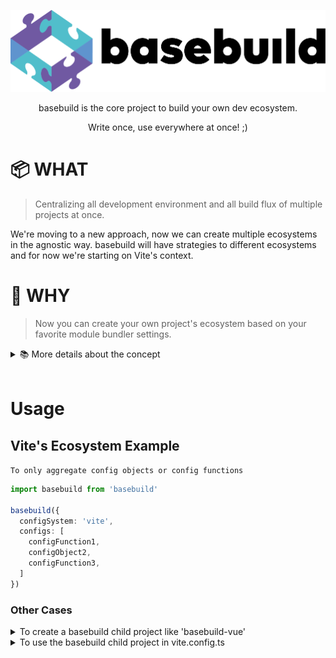 ![logo](src/assets/logo/logo.png)
<p align="center">basebuild is the core project to build your own dev ecosystem.</p>
<p align="center">Write once, use everywhere at once! ;)</p>

# 📦 WHAT
> Centralizing all development environment and all build flux of multiple projects at once.

We're moving to a new approach, now we can create multiple ecosystems in the agnostic way.
basebuild will have strategies to different ecosystems and for now we're starting on Vite's context.

# 🧐 WHY
> Now you can create your own project's ecosystem based on your favorite module bundler settings.

<details>
  <summary>📚 More details about the concept</summary>
  <p>
    Now we can move to the future on the fly. On the past road, we've past through Gulp's scripts as main resource to create a dev server and build system replicable, but module bundlers have been created and emerged in a surprising and dominant way as the most powerful frontend tool to evolve the present using future core features by loaders, plugins and etc.

    So, we cannot guess how the future will be like, but we can be resilient with it. The basebuild's core module now have the mission to adapt configurations to different ecosystems of module bundlers in the recursive way and by different layers.

    So this way you can create your own project's ecosystem based on your favorite module bundler settings.


    **This means that you can create a node package centralizing all development environment and all build flux of multiple projects**

    Some direct basebuildfieds projects will be created for open source community on Vite's ecosystem:
    * basebuild-web-extensions: Focus to develop browsers extensions (Mainly Chrome Extensions)
    * basebuild-angular: Full rewrite of old package to Vite's system and Angular's apps development.
    * basebuild-vue: Focus to develop Vue.js apps

    This is limitless, so let's see what the community can do.
  </p>
</details>
<br />

# Usage
## Vite's Ecosystem Example

`To only aggregate config objects or config functions`
```typescript
import basebuild from 'basebuild'

basebuild({
  configSystem: 'vite',
  configs: [
    configFunction1,
    configObject2,
    configFunction3,
  ]
})
```

### Other Cases
<details>
  <summary>To create a basebuild child project like 'basebuild-vue'</summary>

  ```typescript
    import basebuild from 'basebuild'
    import vue from '@vitejs/plugin-vue'
    import { UserConfig } from 'vite'

    export const basebuildVue = (userConfig: UserConfig) => {

      const bbVueConfigFn = ({ command, basebuildDefaults }) => {
        return {
          plugins: [
            ...basebuildDefaults.plugins, // rollup-plugin-copy plugin
            vue()
          ]
        }
      }

      return basebuild({
        configSystem: 'vite',
        configs: [
          bbVueConfigFn,
          userConfig
        ]
      })
    }
  ```

</details>



<details>
  <summary>To use the basebuild child project in vite.config.ts</summary>

  ```typescript
    import basebuildVue from 'basebuild-vue'
    import { splitVendorChunkPlugin } from 'vite'

    export default basebuildVue(({ command, basebuildDefaults }) => {
      return {
        plugins: [
          ...basebuildDefaults.plugins,
          splitVendorChunkPlugin()
        ] // now it should be [rollup-plugin-copy, vite-plugin-vue, vite-plugin-split-vendor-chunk]
      }
    })
  ```
</details>
